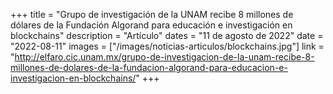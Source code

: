 +++
title = "Grupo de investigación de la UNAM recibe 8 millones de dólares de la Fundación Algorand para educación e investigación en blockchains"
description = "Artículo"
dates = "11 de agosto de 2022"
date = "2022-08-11"
images = ["/images/noticias-articulos/blockchains.jpg"]
link = "http://elfaro.cic.unam.mx/grupo-de-investigacion-de-la-unam-recibe-8-millones-de-dolares-de-la-fundacion-algorand-para-educacion-e-investigacion-en-blockchains/"
+++

